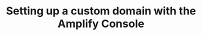 ---
title: Setting up a custom domain with the Amplify Console
description: 'In this video we will walkthrough how to connect a custom domain to your web app using the Amplify Console. As apart of this tutorial we will see how to register a domain name using aws route 53.'
banner: './banner.png'
authorIds:
  - jagadish-allakanti
href: https://www.youtube.com/watch?v=yPXzJ7uGUUE&t=1s
platforms:
  - React
  - Angular
  - Vue
  - Gatsby
  - Hugo
categories:
  - Hosting
---